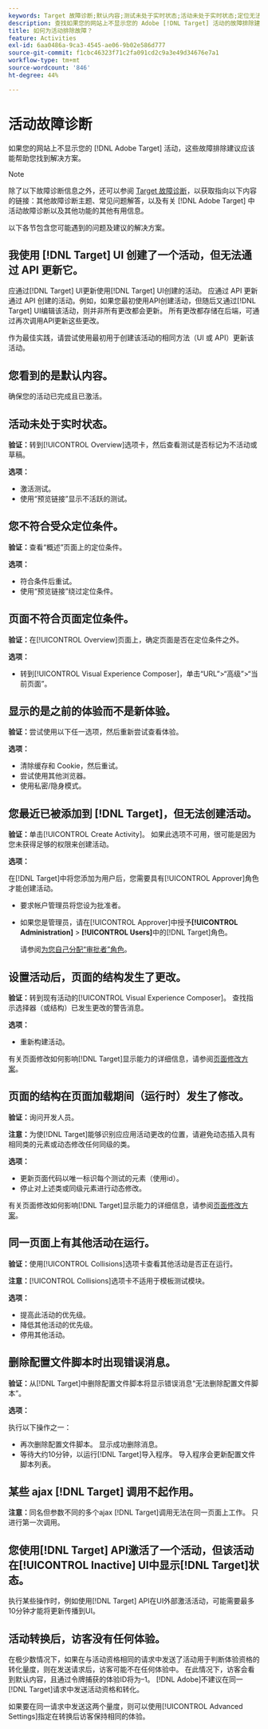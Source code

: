 ```yaml
---
keywords: Target 故障诊断;默认内容;测试未处于实时状态;活动未处于实时状态;定位无法运行;显示之前的体验;无法创建活动;创建活动;页面结构发生更改;页面结构已修改;错误消息;删除轮廓脚本时出错;ajax 无法运行
description: 查找如果您的网站上不显示您的 Adobe [!DNL Target] 活动的故障排除建议。
title: 如何为活动排除故障？
feature: Activities
exl-id: 6aa0486a-9ca3-4545-ae06-9b02e586d777
source-git-commit: f1cbc46323f71c2fa091cd2c9a3e49d34676e7a1
workflow-type: tm+mt
source-wordcount: '846'
ht-degree: 44%

---
```


# 活动故障诊断

如果您的网站上不显示您的 [!DNL Adobe Target] 活动，这些故障排除建议应该能帮助您找到解决方案。

>[!NOTE]
>
>除了以下故障诊断信息之外，还可以参阅 [Target 故障诊断](/help/main/r-troubleshooting-target/troubleshooting-target.md#reference_A9DB82675D044BD8861F6752A4EE6839)，以获取指向以下内容的链接：其他故障诊断主题、常见问题解答，以及有关 [!DNL Adobe Target] 中活动故障诊断以及其他功能的其他有用信息。

以下各节包含您可能遇到的问题及建议的解决方案。

## 我使用 [!DNL Target] UI 创建了一个活动，但无法通过 API 更新它。

应通过[!DNL Target] UI更新使用[!DNL Target] UI创建的活动。 应通过 API 更新通过 API 创建的活动。例如，如果您最初使用API创建活动，但随后又通过[!DNL Target] UI编辑该活动，则并非所有更改都会更新。 所有更改都存储在后端，可通过再次调用API更新这些更改。

作为最佳实践，请尝试使用最初用于创建该活动的相同方法（UI 或 API）更新该活动。

## 您看到的是默认内容。

确保您的活动已完成且已激活。

## 活动未处于实时状态。

**验证：**&#x200B;转到[!UICONTROL Overview]选项卡，然后查看测试是否标记为不活动或草稿。

**选项：**

* 激活测试。
* 使用“预览链接”显示不活跃的测试。

## 您不符合受众定位条件。

**验证：**&#x200B;查看“概述”页面上的定位条件。

**选项：**

* 符合条件后重试。
* 使用“预览链接”绕过定位条件。

## 页面不符合页面定位条件。

**验证：**&#x200B;在[!UICONTROL Overview]页面上，确定页面是否在定位条件之外。

**选项：**

* 转到[!UICONTROL Visual Experience Composer]，单击“URL”>“高级”>“当前页面”。

## 显示的是之前的体验而不是新体验。

**验证：**&#x200B;尝试使用以下任一选项，然后重新尝试查看体验。

**选项：**

* 清除缓存和 Cookie，然后重试。
* 尝试使用其他浏览器。
* 使用私密/隐身模式。

## 您最近已被添加到 [!DNL Target]，但无法创建活动。

**验证：**&#x200B;单击[!UICONTROL Create Activity]。 如果此选项不可用，很可能是因为您未获得足够的权限来创建活动。

**选项：**

在[!DNL Target]中将您添加为用户后，您需要具有[!UICONTROL Approver]角色才能创建活动。

* 要求帐户管理员将您设为批准者。
* 如果您是管理员，请在[!UICONTROL Approver]中授予&#x200B;**[!UICONTROL Administration]** > **[!UICONTROL Users]**&#x200B;中的[!DNL Target]角色。

  请参阅[为您自己分配“审批者”角色](/help/main/administrating-target/start-target.md#task_15CAA437A71444E2932B333D5E66A3C7)。

## 设置活动后，页面的结构发生了更改。

**验证：**&#x200B;转到现有活动的[!UICONTROL Visual Experience Composer]。 查找指示选择器（或结构）已发生更改的警告消息。

**选项：**

* 重新构建活动。

有关页面修改如何影响[!DNL Target]显示能力的详细信息，请参阅[页面修改方案](/help/main/c-experiences/c-visual-experience-composer/r-troubleshoot-composer/vec-scenarios.md#concept_A458A95F65B4401588016683FB1694DB)。

## 页面的结构在页面加载期间（运行时）发生了修改。

**验证：**&#x200B;询问开发人员。

**注意：**&#x200B;为使[!DNL Target]能够识别应应用活动更改的位置，请避免动态插入具有相同类的元素或动态修改任何同级的类。

**选项：**

* 更新页面代码以唯一标识每个测试的元素（使用id）。
* 停止对上述类或同级元素进行动态修改。

有关页面修改如何影响[!DNL Target]显示能力的详细信息，请参阅[页面修改方案](/help/main/c-experiences/c-visual-experience-composer/r-troubleshoot-composer/vec-scenarios.md#concept_A458A95F65B4401588016683FB1694DB)。

## 同一页面上有其他活动在运行。

**验证：**&#x200B;使用[!UICONTROL Collisions]选项卡查看其他活动是否正在运行。

**注意：**&#x200B;[!UICONTROL Collisions]选项卡不适用于模板测试模块。

**选项：**

* 提高此活动的优先级。
* 降低其他活动的优先级。
* 停用其他活动。

## 删除配置文件脚本时出现错误消息。

**验证：**&#x200B;从[!DNL Target]中删除配置文件脚本将显示错误消息“无法删除配置文件脚本”。

**选项：**

执行以下操作之一：

* 再次删除配置文件脚本。 显示成功删除消息。
* 等待大约10分钟，以运行[!DNL Target]导入程序。 导入程序会更新配置文件脚本列表。

## 某些 ajax [!DNL Target] 调用不起作用。

**注意：**&#x200B;同名但参数不同的多个ajax [!DNL Target]调用无法在同一页面上工作。 只进行第一次调用。

## 您使用[!DNL Target] API激活了一个活动，但该活动在[!UICONTROL Inactive] UI中显示[!DNL Target]状态。

执行某些操作时，例如使用[!DNL Target] API在UI外部激活活动，可能需要最多10分钟才能将更新传播到UI。

## 活动转换后，访客没有任何体验。

在极少数情况下，如果在与活动资格相同的请求中发送了活动用于判断体验资格的转化量度，则在发送请求后，访客可能不在任何体验中。 在此情况下，访客会看到默认内容，且通过令牌捕获的体验ID将为–1。 [!DNL Adobe]不建议在同一[!DNL Target]请求中发送活动资格和转化。

如果要在同一请求中发送这两个量度，则可以使用[!UICONTROL Advanced Settings]指定在转换后访客保持相同的体验。
